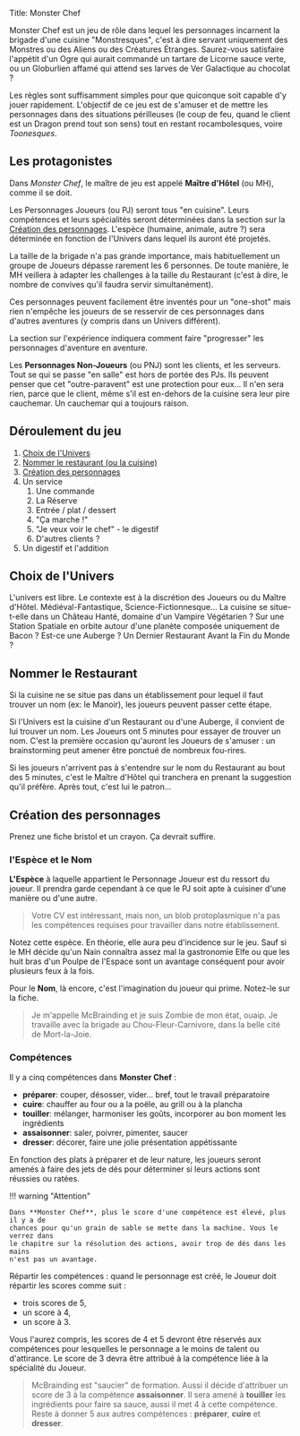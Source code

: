Title: Monster Chef

Monster Chef est un jeu de rôle dans lequel les personnages incarnent la brigade
d'une cuisine "Monstresques", c'est à dire servant uniquement des Monstres ou
des Aliens ou des Créatures Étranges. Saurez-vous satisfaire l'appétit d'un Ogre
qui aurait commandé un tartare de Licorne sauce verte, ou un Globurlien affamé
qui attend ses larves de Ver Galactique au chocolat ?

Les règles sont suffisamment simples pour que quiconque soit capable d'y jouer
rapidement. L'objectif de ce jeu est de s'amuser et de mettre les personnages
dans des situations périlleuses (le coup de feu, quand le client est un Dragon
prend tout son sens) tout en restant rocambolesques, voire *Toonesques*.

## Les protagonistes

Dans *Monster Chef*, le maître de jeu est appelé **Maître d'Hôtel** (ou MH),
comme il se doit.

Les Personnages Joueurs (ou PJ) seront tous "en cuisine". Leurs compétences et
leurs spécialités seront déterminées dans la section sur la
[Création des personnages][creation-des-personnages]. L'espèce (humaine,
animale, autre ?) sera déterminée en fonction de l'Univers dans lequel ils
auront été projetés.

La taille de la brigade n'a pas grande importance, mais habituellement un groupe
de Joueurs dépasse rarement les 6 personnes. De toute manière, le MH veillera à
adapter les challenges à la taille du Restaurant (c'est à dire, le nombre de
convives qu'il faudra servir simultanément).

Ces personnages peuvent facilement être inventés pour un
"one-shot" mais rien n'empêche les joueurs de se resservir de ces personnages
dans d'autres aventures (y compris dans un Univers différent).

La section sur l'expérience indiquera comment faire "progresser" les personnages
d'aventure en aventure.

Les **Personnages Non-Joueurs** (ou PNJ) sont les clients, et les serveurs. Tout
se qui se passe "en salle" est hors de portée des PJs. Ils peuvent penser que
cet "outre-paravent" est une protection pour eux... Il n'en sera rien, parce que
le client, même s'il est en-dehors de la cuisine sera leur pire cauchemar. Un
cauchemar qui a toujours raison.

## Déroulement du jeu

1. [Choix de l'Univers][choix-de-l-univers]
2. [Nommer le restaurant (ou la cuisine)][nommer-le-restaurant]
3. [Création des personnages][creation-des-personnages]
4. Un service
    1. Une commande
    2. La Réserve
    3. Entrée / plat / dessert
    4. "Ça marche !"
    5. "Je veux voir le chef" - le digestif
    6. D'autres clients ?
5. Un digestif et l'addition


## Choix de l'Univers

L'univers est libre. Le contexte est à la discrétion des Joueurs ou du Maître
d'Hôtel. Médiéval-Fantastique, Science-Fictionnesque... La cuisine se situe-t-elle
dans un Château Hanté, domaine d'un Vampire Végétarien ? Sur une Station Spatiale
en orbite autour d'une planète composée uniquement de Bacon ? Est-ce une Auberge ?
Un Dernier Restaurant Avant la Fin du Monde ?

## Nommer le Restaurant

Si la cuisine ne se situe pas dans un établissement pour lequel il faut trouver
un nom (ex: le Manoir), les joueurs peuvent passer cette étape.

Si l'Univers est la cuisine d'un Restaurant ou d'une Auberge, il convient de 
lui trouver un nom. Les Joueurs ont 5 minutes pour essayer de trouver un nom.
C'est la première occasion qu'auront les Joueurs de s'amuser : un brainstorming
peut amener être ponctué de nombreux fou-rires.

Si les joueurs n'arrivent pas à s'entendre sur le nom du Restaurant au bout des
5 minutes, c'est le Maître d'Hôtel qui tranchera en prenant la suggestion qu'il
préfère. Après tout, c'est lui le patron...

## Création des personnages

Prenez une fiche bristol et un crayon. Ça devrait suffire.

### l'Espèce et le Nom

**L'Espèce** à laquelle appartient le Personnage Joueur est du ressort du joueur.
Il prendra garde cependant à ce que le PJ soit apte à cuisiner d'une manière
ou d'une autre.

> Votre CV est intéressant, mais non, un blob protoplasmique n'a pas les
> compétences requises pour travailler dans notre établissement.

Notez cette espèce. En théorie, elle aura peu d'incidence sur le jeu. Sauf si le
MH décide qu'un Nain connaîtra assez mal la gastronomie Elfe ou que les huit
bras d'un Poulpe de l'Espace sont un avantage conséquent pour avoir plusieurs
feux à la fois.

Pour le **Nom**, là encore, c'est l'imagination du joueur qui prime. Notez-le
sur la fiche.

> Je m'appelle McBrainding et je suis Zombie de mon état, ouaip. Je travaille
> avec la brigade au Chou-Fleur-Carnivore, dans la belle cité de Mort-la-Joie.

### Compétences

Il y a cinq compétences dans **Monster Chef** :

* **préparer**: couper, désosser, vider... bref, tout le travail préparatoire
* **cuire**: chauffer au four ou a la poële, au grill ou à la plancha
* **touiller**: mélanger, harmoniser les goûts, incorporer au bon moment les ingrédients
* **assaisonner**: saler, poivrer, pimenter, saucer
* **dresser**: décorer, faire une jolie présentation appétissante

En fonction des plats à préparer et de leur nature, les joueurs seront amenés
à faire des jets de dés pour déterminer si leurs actions sont réussies ou ratées.

!!! warning "Attention"

    Dans **Monster Chef**, plus le score d'une compétence est élevé, plus il y a de
    chances pour qu'un grain de sable se mette dans la machine. Vous le verrez dans
    le chapitre sur la résolution des actions, avoir trop de dés dans les mains
    n'est pas un avantage.

Répartir les compétences : quand le personnage est créé, le Joueur doit répartir
les scores comme suit :

* trois scores de 5,
* un score à 4,
* un score à 3.

Vous l'aurez compris, les scores de 4 et 5 devront être réservés aux compétences
pour lesquelles le personnage a le moins de talent ou d'attirance. Le score de
3 devra être attribué à la compétence liée à la spécialité du Joueur.

> McBrainding est "saucier" de formation. Aussi il décide d'attribuer un score
> de 3 à la compétence **assaisonner**. Il sera amené à **touiller** les
> ingrédients pour faire sa sauce, aussi il met 4 à cette compétence. Reste à
> donner 5 aux autres compétences : **préparer**, **cuire** et **dresser**.


[choix-de-l-univers]: #choix-de-lunivers
[nommer-le-restaurant]: #nommer-le-restaurant
[creation-des-personnages]: #creation-des-personnages
